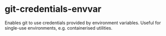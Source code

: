 # git-credentials-envvar
Enables git to use credentials provided by environment variables. Useful for single-use environments, e.g. containerised utilities.
